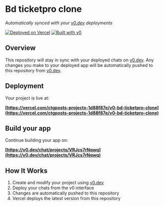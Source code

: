 # Bd ticketpro clone

*Automatically synced with your [v0.dev](https://v0.dev) deployments*

[![Deployed on Vercel](https://img.shields.io/badge/Deployed%20on-Vercel-black?style=for-the-badge&logo=vercel)](https://vercel.com/ctgposts-projects-1d88f87e/v0-bd-ticketpro-clone)
[![Built with v0](https://img.shields.io/badge/Built%20with-v0.dev-black?style=for-the-badge)](https://v0.dev/chat/projects/VRJcs7rNqwq)

## Overview

This repository will stay in sync with your deployed chats on [v0.dev](https://v0.dev).
Any changes you make to your deployed app will be automatically pushed to this repository from [v0.dev](https://v0.dev).

## Deployment

Your project is live at:

**[https://vercel.com/ctgposts-projects-1d88f87e/v0-bd-ticketpro-clone](https://vercel.com/ctgposts-projects-1d88f87e/v0-bd-ticketpro-clone)**

## Build your app

Continue building your app on:

**[https://v0.dev/chat/projects/VRJcs7rNqwq](https://v0.dev/chat/projects/VRJcs7rNqwq)**

## How It Works

1. Create and modify your project using [v0.dev](https://v0.dev)
2. Deploy your chats from the v0 interface
3. Changes are automatically pushed to this repository
4. Vercel deploys the latest version from this repository